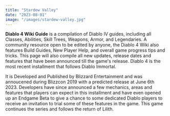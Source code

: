 ```yaml
---
title: "Stardew Valley"
date: "2023-08-01"
image: "/images/stardew-valley.jpg"
---
```


**Diablo 4 Wiki Guide** is a compilation of Diablo IV guides, including all
Classes, Abilities, Skill Trees, Weapons, Armor, and Legendaries. A community
resource open to be edited by anyone, the Diablo 4 Wiki also features Build
Guides, New Player Help, and overall game progress tips and tricks. This page
will also compile all new updates, release dates and features that have been
announced till the game's release. Diablo 4 is the most recent installment that
follows Diablo Immortal.

It is Developed and Published by Blizzard Entertainment and was annoucened
during Blizzcon 2019 with a predicted release at June 6th 2023. Developers have
since announced a few mechanics, areas and features that players can expect in
this installment and have even opened up an Endgame Beta to give a chance to
some dedicated Diablo players to receive an invitation to trial some of these
features in the game. This game continues the series and follows the return of
Lilith.
